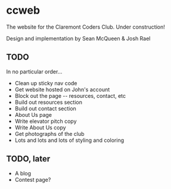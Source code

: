 ccweb
======

The website for the Claremont Coders Club. Under construction!

Design and implementation by Sean McQueen & Josh Rael

TODO
----
In no particular order...

* Clean up sticky nav code
* Get website hosted on John's account
* Block out the page -- resources, contact, etc
* Build out resources section
* Build out contact section
* About Us page
* Write elevator pitch copy
* Write About Us copy
* Get photographs of the club
* Lots and lots and lots of styling and coloring


TODO, later
-----------

* A blog
* Contest page?



